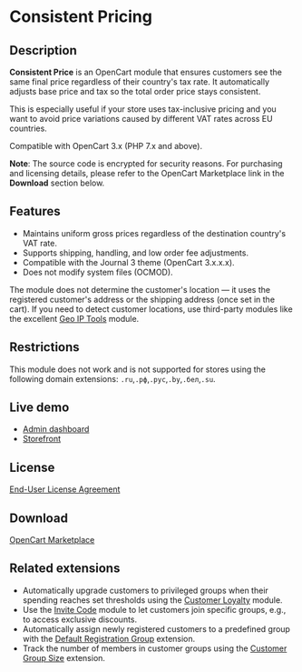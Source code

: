# Consistent Pricing

## Description
**Consistent Price** is an OpenCart module that ensures customers see the same final price regardless of their country's tax rate. It automatically adjusts base price and tax so the total order price stays consistent.

This is especially useful if your store uses tax-inclusive pricing and you want to avoid price variations caused by different VAT rates across EU countries.

Compatible with OpenCart 3.x (PHP 7.x and above).

**Note**: The source code is encrypted for security reasons. For purchasing and licensing details, please refer to the OpenCart Marketplace link in the **Download** section below.

## Features
* Maintains uniform gross prices regardless of the destination country's VAT rate.
* Supports shipping, handling, and low order fee adjustments.
* Compatible with the Journal 3 theme (OpenCart 3.x.x.x).
* Does not modify system files (OCMOD).

The module does not determine the customer's location — it uses the registered customer's address or the shipping address (once set in the cart). If you need to detect customer locations, use third-party modules like the excellent [Geo IP Tools](https://www.opencart.com/index.php?route=marketplace/extension/info&extension_id=19084) module.

## Restrictions
This module does not work and is not supported for stores using the following domain extensions: `.ru`,`.рф`,`.рус`,`.by`,`.бел`,`.su`.

## Live demo
* [Admin dashboard](https://demo.ocmod.space/a/admin/index.php?route=extension/module/consistent_pricing)
* [Storefront](https://demo.ocmod.space/a/)

## License
[End-User License Agreement](../EULA.en.txt)

## Download
[OpenCart Marketplace](https://www.opencart.com/index.php?route=marketplace/extension/info&extension_id=44968)

## Related extensions
* Automatically upgrade customers to privileged groups when their spending reaches set thresholds using the [Customer Loyalty](https://www.opencart.com/index.php?route=marketplace/extension/info&extension_id=42646) module.
* Use the [Invite Code](https://www.opencart.com/index.php?route=marketplace/extension/info&extension_id=42632) module to let customers join specific groups, e.g., to access exclusive discounts.
* Automatically assign newly registered customers to a predefined group with the [Default Registration Group](https://www.opencart.com/index.php?route=marketplace/extension/info&extension_id=42480) extension.
* Track the number of members in customer groups using the [Customer Group Size](https://www.opencart.com/index.php?route=marketplace/extension/info&extension_id=42642) extension.
